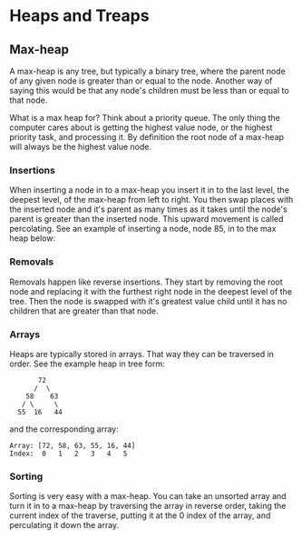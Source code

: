# Heaps and Treaps

## Max-heap

A max-heap is any tree, but typically a binary tree, where the parent node of any given node is greater than or equal to the node. Another way of saying this would be that any node's children must be less than or equal to that node.&#x20;

What is a max heap for? Think about a priority queue. The only thing the computer cares about is getting the highest value node, or the highest priority task, and processing it. By definition the root node of a max-heap will always be the highest value node.

### Insertions

When inserting a node in to a max-heap you insert it in to the last level, the deepest level, of the max-heap from left to right. You then swap places with the inserted node and it's parent as many times as it takes until the node's parent is greater than the inserted node. This upward movement is called percolating. See an example of inserting a node, node 85, in to the max heap below:

### Removals

Removals happen like reverse insertions. They start by removing the root node and replacing it with the furthest right node in the deepest level of the tree. Then the node is swapped with it's greatest value child until it has no children that are greater than that node.

### Arrays

Heaps are typically stored in arrays. That way they can be traversed in order. See the example heap in tree form:

```
       72
      /  \
    58    63
   / \     \
  55  16   44
```

and the corresponding array:

```
Array: [72, 58, 63, 55, 16, 44]
Index:  0   1   2   3   4   5
```

### Sorting

Sorting is very easy with a max-heap. You can take an unsorted array and turn it in to a max-heap by traversing the array in reverse order, taking the current index of the traverse, putting it at the 0 index of the array, and perculating it down the array.
